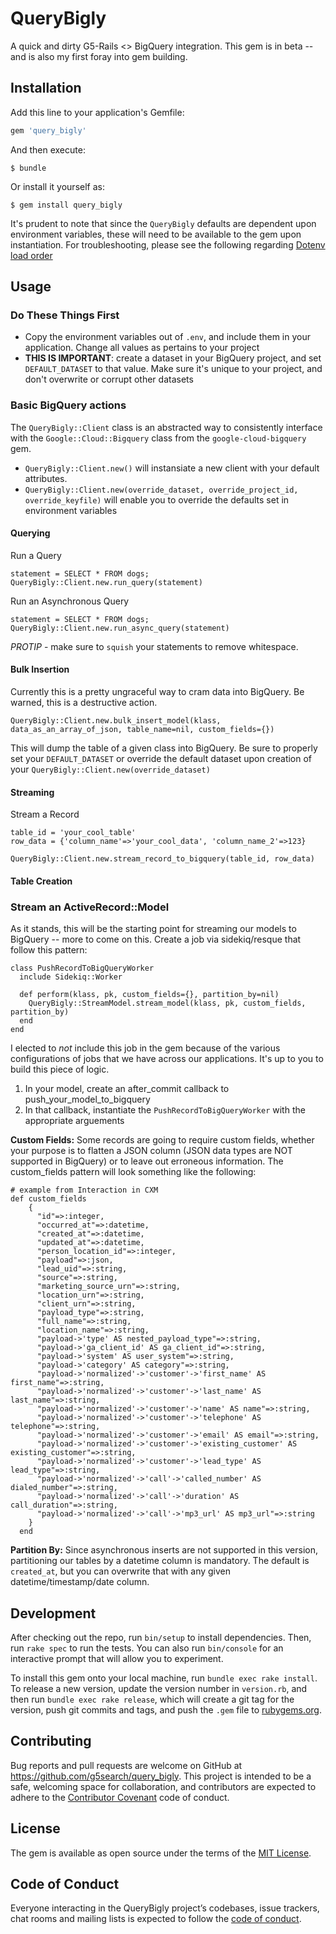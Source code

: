 # QueryBigly

A quick and dirty G5-Rails <> BigQuery integration. This gem is in beta -- and is also my first foray into gem building.

## Installation

Add this line to your application's Gemfile:

```ruby
gem 'query_bigly'
```

And then execute:

    $ bundle

Or install it yourself as:

    $ gem install query_bigly

It's prudent to note that since the `QueryBigly` defaults are dependent upon environment variables, these will need to be available to the gem upon instantiation. For troubleshooting, please see the following regarding [Dotenv load order](https://github.com/bkeepers/dotenv#installation)


## Usage

### Do These Things First

- Copy the environment variables out of `.env`, and include them in your application. Change all values as pertains to your project
- **THIS IS IMPORTANT**: create a dataset in your BigQuery project, and set `DEFAULT_DATASET` to that value. Make sure it's unique to your project, and don't overwrite or corrupt other datasets

### Basic BigQuery actions

The `QueryBigly::Client` class is an abstracted way to consistently interface with the `Google::Cloud::Bigquery` class from the `google-cloud-bigquery` gem.

- `QueryBigly::Client.new()` will instansiate a new client with your default attributes.
- `QueryBigly::Client.new(override_dataset, override_project_id, override_keyfile)` will enable you to override the defaults set in environment variables

#### Querying

Run a Query
```
statement = SELECT * FROM dogs;
QueryBigly::Client.new.run_query(statement)
```

Run an Asynchronous Query
```
statement = SELECT * FROM dogs;
QueryBigly::Client.new.run_async_query(statement)
```
*PROTIP* - make sure to `squish` your statements to remove whitespace. 

#### Bulk Insertion

Currently this is a pretty ungraceful way to cram data into BigQuery. Be warned, this is a destructive action.

`QueryBigly::Client.new.bulk_insert_model(klass, data_as_an_array_of_json, table_name=nil, custom_fields={})`

This will dump the table of a given class into BigQuery. Be sure to properly set your `DEFAULT_DATASET` or override the default dataset upon creation of your `QueryBigly::Client.new(override_dataset)`


#### Streaming
Stream a Record
```
table_id = 'your_cool_table'
row_data = {'column_name'=>'your_cool_data', 'column_name_2'=>123}

QueryBigly::Client.new.stream_record_to_bigquery(table_id, row_data)
```

#### Table Creation

### Stream an ActiveRecord::Model

As it stands, this will be the starting point for streaming our models to BigQuery -- more to come on this. Create a job via sidekiq/resque that follow this pattern:

```
class PushRecordToBigQueryWorker
  include Sidekiq::Worker

  def perform(klass, pk, custom_fields={}, partition_by=nil)
    QueryBigly::StreamModel.stream_model(klass, pk, custom_fields, partition_by)
  end
end
```

I elected to _not_ include this job in the gem because of the various configurations of jobs that we have across our applications. It's up to you to build this piece of logic.

1. In your model, create an after_commit callback to push_your_model_to_bigquery
2. In that callback, instantiate the `PushRecordToBigQueryWorker` with the appropriate arguements

**Custom Fields:**
Some records are going to require custom fields, whether your purpose is to flatten a JSON column (JSON data types are NOT supported in BigQuery) or to leave out erroneous information. The custom_fields pattern will look something like the following:

```
# example from Interaction in CXM
def custom_fields
    {
      "id"=>:integer,
      "occurred_at"=>:datetime,
      "created_at"=>:datetime,
      "updated_at"=>:datetime,
      "person_location_id"=>:integer,
      "payload"=>:json,
      "lead_uid"=>:string,
      "source"=>:string,
      "marketing_source_urn"=>:string,
      "location_urn"=>:string,
      "client_urn"=>:string,
      "payload_type"=>:string,
      "full_name"=>:string,
      "location_name"=>:string,
      "payload->'type' AS nested_payload_type"=>:string,
      "payload->'ga_client_id' AS ga_client_id"=>:string,
      "payload->'system' AS user_system"=>:string,
      "payload->'category' AS category"=>:string,
      "payload->'normalized'->'customer'->'first_name' AS first_name"=>:string,
      "payload->'normalized'->'customer'->'last_name' AS last_name"=>:string,
      "payload->'normalized'->'customer'->'name' AS name"=>:string,
      "payload->'normalized'->'customer'->'telephone' AS telephone"=>:string,
      "payload->'normalized'->'customer'->'email' AS email"=>:string,
      "payload->'normalized'->'customer'->'existing_customer' AS existing_customer"=>:string,
      "payload->'normalized'->'customer'->'lead_type' AS lead_type"=>:string,
      "payload->'normalized'->'call'->'called_number' AS dialed_number"=>:string,
      "payload->'normalized'->'call'->'duration' AS call_duration"=>:string,
      "payload->'normalized'->'call'->'mp3_url' AS mp3_url"=>:string
    }
  end
```
**Partition By:**
Since asynchronous inserts are not supported in this version, partitioning our tables by a datetime column is mandatory. The default is `created_at`, but you can overwrite that with any given datetime/timestamp/date column. 

## Development

After checking out the repo, run `bin/setup` to install dependencies. Then, run `rake spec` to run the tests. You can also run `bin/console` for an interactive prompt that will allow you to experiment.

To install this gem onto your local machine, run `bundle exec rake install`. To release a new version, update the version number in `version.rb`, and then run `bundle exec rake release`, which will create a git tag for the version, push git commits and tags, and push the `.gem` file to [rubygems.org](https://rubygems.org).

## Contributing

Bug reports and pull requests are welcome on GitHub at https://github.com/g5search/query_bigly. This project is intended to be a safe, welcoming space for collaboration, and contributors are expected to adhere to the [Contributor Covenant](http://contributor-covenant.org) code of conduct.

## License

The gem is available as open source under the terms of the [MIT License](https://opensource.org/licenses/MIT).

## Code of Conduct

Everyone interacting in the QueryBigly project’s codebases, issue trackers, chat rooms and mailing lists is expected to follow the [code of conduct](https://github.com/g5search/query_bigly/blob/master/CODE_OF_CONDUCT.md).
